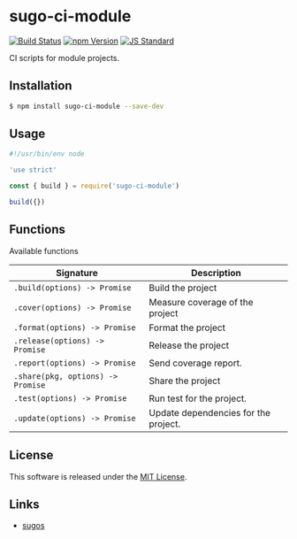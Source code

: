 sugo-ci-module
==========

<!---
This file is generated by ape-tmpl. Do not update manually.
--->

<!-- Badge Start -->
<a name="badges"></a>

[![Build Status][bd_travis_com_shield_url]][bd_travis_com_url]
[![npm Version][bd_npm_shield_url]][bd_npm_url]
[![JS Standard][bd_standard_shield_url]][bd_standard_url]

[bd_repo_url]: https://github.com/realglobe-Inc/sugo-ci-module
[bd_travis_url]: http://travis-ci.org/realglobe-Inc/sugo-ci-module
[bd_travis_shield_url]: http://img.shields.io/travis/realglobe-Inc/sugo-ci-module.svg?style=flat
[bd_travis_com_url]: http://travis-ci.com/realglobe-Inc/sugo-ci-module
[bd_travis_com_shield_url]: https://api.travis-ci.com/realglobe-Inc/sugo-ci-module.svg?token=aeFzCpBZebyaRijpCFmm
[bd_license_url]: https://github.com/realglobe-Inc/sugo-ci-module/blob/master/LICENSE
[bd_codeclimate_url]: http://codeclimate.com/github/realglobe-Inc/sugo-ci-module
[bd_codeclimate_shield_url]: http://img.shields.io/codeclimate/github/realglobe-Inc/sugo-ci-module.svg?style=flat
[bd_codeclimate_coverage_shield_url]: http://img.shields.io/codeclimate/coverage/github/realglobe-Inc/sugo-ci-module.svg?style=flat
[bd_gemnasium_url]: https://gemnasium.com/realglobe-Inc/sugo-ci-module
[bd_gemnasium_shield_url]: https://gemnasium.com/realglobe-Inc/sugo-ci-module.svg
[bd_npm_url]: http://www.npmjs.org/package/sugo-ci-module
[bd_npm_shield_url]: http://img.shields.io/npm/v/sugo-ci-module.svg?style=flat
[bd_standard_url]: http://standardjs.com/
[bd_standard_shield_url]: https://img.shields.io/badge/code%20style-standard-brightgreen.svg

<!-- Badge End -->


<!-- Description Start -->
<a name="description"></a>

CI scripts for module projects.

<!-- Description End -->


<!-- Overview Start -->
<a name="overview"></a>



<!-- Overview End -->


<!-- Sections Start -->
<a name="sections"></a>

<!-- Section from "doc/guides/01.Installation.md.hbs" Start -->

<a name="section-doc-guides-01-installation-md"></a>
Installation
-----

```bash
$ npm install sugo-ci-module --save-dev
```


<!-- Section from "doc/guides/01.Installation.md.hbs" End -->

<!-- Section from "doc/guides/02.Usage.md.hbs" Start -->

<a name="section-doc-guides-02-usage-md"></a>
Usage
---------

```javascript
#!/usr/bin/env node

'use strict'

const { build } = require('sugo-ci-module')

build({})


```


<!-- Section from "doc/guides/02.Usage.md.hbs" End -->

<!-- Section from "doc/guides/03.Functions.md.hbs" Start -->

<a name="section-doc-guides-03-functions-md"></a>
Functions
---------

Available functions

| Signature | Description |
| ---- | ----------- |
| `.build(options) -> Promise` | Build the project |
| `.cover(options) -> Promise` | Measure coverage of the project |
| `.format(options) -> Promise` | Format the project |
| `.release(options) -> Promise` | Release the project |
| `.report(options) -> Promise` | Send coverage report. |
| `.share(pkg, options) -> Promise` | Share the project |
| `.test(options) -> Promise` | Run test for the project. |
| `.update(options) -> Promise` | Update dependencies for the project. |


<!-- Section from "doc/guides/03.Functions.md.hbs" End -->


<!-- Sections Start -->


<!-- LICENSE Start -->
<a name="license"></a>

License
-------
This software is released under the [MIT License](https://github.com/realglobe-Inc/sugo-ci-module/blob/master/LICENSE).

<!-- LICENSE End -->


<!-- Links Start -->
<a name="links"></a>

Links
------

+ [sugos][sugos_url]

[sugos_url]: https://github.com/realglobe-Inc/sugos

<!-- Links End -->
